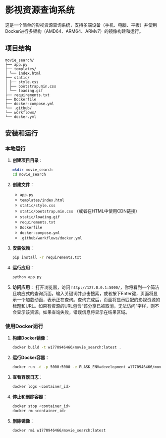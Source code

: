 # 影视资源查询系统

这是一个简单的影视资源查询系统，支持多端设备（手机、电脑、平板）并使用Docker进行多架构（AMD64、ARM64、ARMv7）的镜像构建和运行。

## 项目结构

```
movie_search/
├── app.py
├── templates/
│ └── index.html
├── static/
│ ├── style.css
│ ├── bootstrap.min.css
│ └── loading.gif
├── requirements.txt
├── Dockerfile
├── docker-compose.yml
└── .github/
└── workflows/
└── docker.yml
```

## 安装和运行

### 本地运行

1. **创建项目目录**：
    ```bash
    mkdir movie_search
    cd movie_search
    ```

2. **创建文件**：
    - `app.py`
    - `templates/index.html`
    - `static/style.css`
    - `static/bootstrap.min.css` （或者在HTML中使用CDN链接）
    - `static/loading.gif`
    - `requirements.txt`
    - `Dockerfile`
    - `docker-compose.yml`
    - `.github/workflows/docker.yml`

3. **安装依赖**：
    ```bash
    pip install -r requirements.txt
    ```

4. **运行应用**：
    ```bash
    python app.py
    ```

5. **访问应用**：
    打开浏览器，访问 `http://127.0.0.1:5000/`，你将看到一个简洁且响应式的查询页面。输入关键词并点击搜索，或者按下Enter键，页面将显示一个加载动画，表示正在查询。查询完成后，页面将显示匹配的影视资源的标题和URL。如果有资源的URL包含“该分享已被取消，无法访问”字样，则不会显示该资源。如果查询失败，错误信息将显示在结果区域。

### 使用Docker运行

1. **构建Docker镜像**：
    ```bash
    docker build -t w1770946466/movie_search:latest .
    ```

2. **运行Docker容器**：
    ```bash
    docker run -d -p 5000:5000 -e FLASK_ENV=development w1770946466/movie_search:latest
    ```

3. **查看容器日志**：
    ```bash
    docker logs <container_id>
    ```

4. **停止和删除容器**：
    ```bash
    docker stop <container_id>
    docker rm <container_id>
    ```

5. **删除镜像**：
    ```bash
    docker rmi w1770946466/movie_search:latest
    ```


